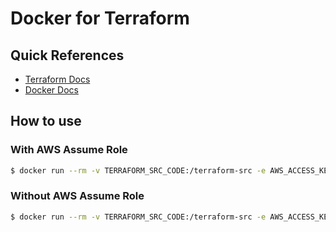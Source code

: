 # Docker for Terraform
## Quick References
* [Terraform Docs](https://www.terraform.io/docs/index.html)
* [Docker Docs](https://docs.docker.com/)


## How to use
### With AWS Assume Role
```BASH
$ docker run --rm -v TERRAFORM_SRC_CODE:/terraform-src -e AWS_ACCESS_KEY_ID="YOUR_AWS_ACCESS_KEY_ID" -e AWS_SECRET_ACCESS_KEY="YOUR_AWS_SECRET_ACCESS_KEY" -e AWS_ROLE_ARN="YOUR_AWS_ROLE_ARN" minakhalil/terraform terraform-wrapper plan
```
### Without AWS Assume Role
```BASH
$ docker run --rm -v TERRAFORM_SRC_CODE:/terraform-src -e AWS_ACCESS_KEY_ID="YOUR_AWS_ACCESS_KEY_ID" -e AWS_SECRET_ACCESS_KEY="YOUR_AWS_SECRET_ACCESS_KEY" minakhalil/terraform terraform-wrapper plan
```
